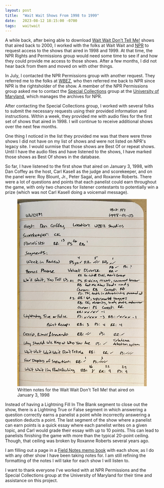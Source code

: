 ```yaml
---
layout: post
title:  "Wait Wait Shows From 1998 to 1999"
date:   2023-08-12 18:15:00 -0700
tags:   waitwait
---
```


A while back, after being able to download [Wait Wait Don't Tell Me!](https://waitwait.npr.org/) shows that aired back to 2000, I worked with the folks at Wait Wait and [NPR](https://npr.org/) to request access to the shows that aired in 1998 and 1999. At that time, the NPR Rights and Permissions group would need some time to see if and how they could provide me access to those shows. After a few months, I did not hear back from them and moved on with other things.

In July, I contacted the NPR Permissions group with another request. They referred me to the folks at [WBEZ](https://wbez.org/), who then referred me back to NPR since NPR is the rightsholder of the show. A member of the NPR Permissions group asked me to contact the [Special Collections](https://www.lib.umd.edu/collections/special) group at the [University of Maryland](https://umd.edu/), which manages the archives for NPR.

After contacting the Special Collections group, I worked with several folks to submit the necessary requests using their provided information and instructions. Within a week, they provided me with audio files for the first set of shows that aired in 1998. I will continue to receive additional shows over the next few months.

One thing I noticed in the list they provided me was that there were three shows I did not have on my list of shows and were not listed on NPR's legacy site. I would surmise that those shows are Best Of or repeat shows. Until I have the audio files and have listened to the shows, I have marked those shows as Best Of shows in the database.

So far, I have listened to the first show that aired on January 3, 1998, with Dan Coffey as the host, Carl Kasell as the judge and scorekeeper, and on the panel were: Roy Blount, Jr., Peter Sagal, and Roxanne Roberts. There were a lot of questions and points that each panelist could earn throughout the game, with only two chances for listener contestants to potentially win a prize (which was not Carl Kasell doing a voicemail message).

<figure class="figure w-100">
    <a target="_blank" href="/assets/images/waitwait/notes-19980103.jpg">
    <img src="/assets/images/waitwait/notes-19980103.jpg" class="img-fluid border" alt="Written notes for the January 3, 1998 Wait Wait Don't Tell Me!">
    </a>
    <figcaption class="figure-caption text-center">
        Written notes for the Wait Wait Don't Tell Me! that aired on January 3, 1998
    </figcaption>
</figure>

Instead of having a Lightning Fill In The Blank segment to close out the show, there is a Lightning True or False segment in which answering a question correctly earns a panelist a point while incorrectly answering a question deducts a point. The last segment of the show where a panelist can earn points is a quick essay where each panelist writes on a given topic, and Carl would grade their essay with up to 10 points. This can lead to panelists finishing the game with more than the typical 20-point ceiling. Though, that ceiling was broken by Roxanne Roberts several years ago.

I am filling out a page in a [Field Notes memo book](https://fieldnotesbrand.com/products/original-kraft) with each show, as I do with any other show I have been taking notes for. I am still refining the formatting of the notes I will take for each show I will listen to.

I want to thank everyone I've worked with at NPR Permissions and the Special Collections group at the University of Maryland for their time and assistance on this project.
